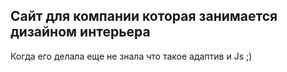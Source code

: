 <h2>Сайт для компании которая занимается дизайном интерьера</h2>
<p>Когда его делала еще не знала что такое адаптив и Js ;)</p>
